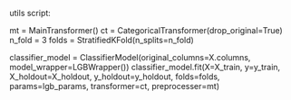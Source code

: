 utils script:

mt = MainTransformer()
ct = CategoricalTransformer(drop_original=True)
n_fold = 3
folds = StratifiedKFold(n_splits=n_fold)

classifier_model = ClassifierModel(original_columns=X.columns, model_wrapper=LGBWrapper())
classifier_model.fit(X=X_train, y=y_train, X_holdout=X_holdout, y_holdout=y_holdout,
                    folds=folds, params=lgb_params, transformer=ct, preprocesser=mt)

